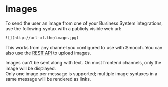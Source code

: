 # Images

To send the user an image from one of your Business System integrations, use the following syntax with a publicly visible web url:

```
![](http://url-of.the/image.jpg)
```

This works from any channel you configured to use with Smooch. You can also use the [REST API](/rest#upload-image) to upload images.

<aside class='notice'>Images can't be sent along with text. On most frontend channels, only the image will be displayed.</aside>
<aside class='notice'>Only one image per message is supported; multiple image syntaxes in a same message will be rendered as links.</aside>
